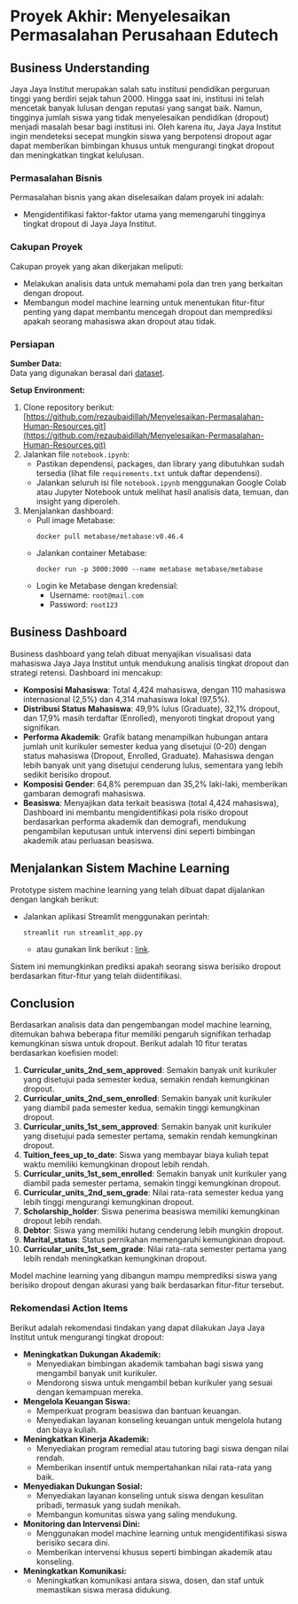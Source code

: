 # Proyek Akhir: Menyelesaikan Permasalahan Perusahaan Edutech

## Business Understanding
Jaya Jaya Institut merupakan salah satu institusi pendidikan perguruan tinggi yang berdiri sejak tahun 2000. Hingga saat ini, institusi ini telah mencetak banyak lulusan dengan reputasi yang sangat baik. Namun, tingginya jumlah siswa yang tidak menyelesaikan pendidikan (dropout) menjadi masalah besar bagi institusi ini. Oleh karena itu, Jaya Jaya Institut ingin mendeteksi secepat mungkin siswa yang berpotensi dropout agar dapat memberikan bimbingan khusus untuk mengurangi tingkat dropout dan meningkatkan tingkat kelulusan.

### Permasalahan Bisnis
Permasalahan bisnis yang akan diselesaikan dalam proyek ini adalah:
- Mengidentifikasi faktor-faktor utama yang memengaruhi tingginya tingkat dropout di Jaya Jaya Institut.

### Cakupan Proyek
Cakupan proyek yang akan dikerjakan meliputi:
- Melakukan analisis data untuk memahami pola dan tren yang berkaitan dengan dropout.
- Membangun model machine learning untuk menentukan fitur-fitur penting yang dapat membantu mencegah dropout dan memprediksi apakah seorang mahasiswa akan dropout atau tidak.

### Persiapan

**Sumber Data:**  
Data yang digunakan berasal dari [dataset](https://github.com/dicodingacademy/dicoding_dataset/blob/main/students_performance/README.md).

**Setup Environment:**  
1. Clone repository berikut:  
   [https://github.com/rezaubaidillah/Menyelesaikan-Permasalahan-Human-Resources.git](https://github.com/rezaubaidillah/Menyelesaikan-Permasalahan-Human-Resources.git)  
2. Jalankan file `notebook.ipynb`:  
   - Pastikan dependensi, packages, dan library yang dibutuhkan sudah tersedia (lihat file `requirements.txt` untuk daftar dependensi).  
   - Jalankan seluruh isi file `notebook.ipynb` menggunakan Google Colab atau Jupyter Notebook untuk melihat hasil analisis data, temuan, dan insight yang diperoleh.  
3. Menjalankan dashboard:  
   - Pull image Metabase:  
     ```
     docker pull metabase/metabase:v0.46.4
     ```  
   - Jalankan container Metabase:  
     ```
     docker run -p 3000:3000 --name metabase metabase/metabase
     ```  
   - Login ke Metabase dengan kredensial:  
     - Username: `root@mail.com`  
     - Password: `root123`

## Business Dashboard
Business dashboard yang telah dibuat menyajikan visualisasi data mahasiswa Jaya Jaya Institut untuk mendukung analisis tingkat dropout dan strategi retensi. Dashboard ini mencakup:  
- **Komposisi Mahasiswa**: Total 4,424 mahasiswa, dengan 110 mahasiswa internasional (2,5%) dan 4,314 mahasiswa lokal (97,5%).  
- **Distribusi Status Mahasiswa**: 49,9% lulus (Graduate), 32,1% dropout, dan 17,9% masih terdaftar (Enrolled), menyoroti tingkat dropout yang signifikan.  
- **Performa Akademik**: Grafik batang menampilkan hubungan antara jumlah unit kurikuler semester kedua yang disetujui (0-20) dengan status mahasiswa (Dropout, Enrolled, Graduate). Mahasiswa dengan lebih banyak unit yang disetujui cenderung lulus, sementara yang lebih sedikit berisiko dropout.  
- **Komposisi Gender**: 64,8% perempuan dan 35,2% laki-laki, memberikan gambaran demografi mahasiswa.  
- **Beasiswa**: Menyajikan data terkait beasiswa (total 4,424 mahasiswa),
Dashboard ini membantu mengidentifikasi pola risiko dropout berdasarkan performa akademik dan demografi, mendukung pengambilan keputusan untuk intervensi dini seperti bimbingan akademik atau perluasan beasiswa.


## Menjalankan Sistem Machine Learning
Prototype sistem machine learning yang telah dibuat dapat dijalankan dengan langkah berikut:  
- Jalankan aplikasi Streamlit menggunakan perintah:  
  ```
  streamlit run streamlit_app.py
  ```
  - atau gunakan link berikut : [link](https://permasalahan-institut-pendidikan.streamlit.app/).
  
Sistem ini memungkinkan prediksi apakah seorang siswa berisiko dropout berdasarkan fitur-fitur yang telah diidentifikasi.

## Conclusion
Berdasarkan analisis data dan pengembangan model machine learning, ditemukan bahwa beberapa fitur memiliki pengaruh signifikan terhadap kemungkinan siswa untuk dropout. Berikut adalah 10 fitur teratas berdasarkan koefisien model:  
1. **Curricular_units_2nd_sem_approved**: Semakin banyak unit kurikuler yang disetujui pada semester kedua, semakin rendah kemungkinan dropout.  
2. **Curricular_units_2nd_sem_enrolled**: Semakin banyak unit kurikuler yang diambil pada semester kedua, semakin tinggi kemungkinan dropout.  
3. **Curricular_units_1st_sem_approved**: Semakin banyak unit kurikuler yang disetujui pada semester pertama, semakin rendah kemungkinan dropout.  
4. **Tuition_fees_up_to_date**: Siswa yang membayar biaya kuliah tepat waktu memiliki kemungkinan dropout lebih rendah.  
5. **Curricular_units_1st_sem_enrolled**: Semakin banyak unit kurikuler yang diambil pada semester pertama, semakin tinggi kemungkinan dropout.  
6. **Curricular_units_2nd_sem_grade**: Nilai rata-rata semester kedua yang lebih tinggi mengurangi kemungkinan dropout.  
7. **Scholarship_holder**: Siswa penerima beasiswa memiliki kemungkinan dropout lebih rendah.  
8. **Debtor**: Siswa yang memiliki hutang cenderung lebih mungkin dropout.  
9. **Marital_status**: Status pernikahan memengaruhi kemungkinan dropout.  
10. **Curricular_units_1st_sem_grade**: Nilai rata-rata semester pertama yang lebih rendah meningkatkan kemungkinan dropout.  

Model machine learning yang dibangun mampu memprediksi siswa yang berisiko dropout dengan akurasi yang baik berdasarkan fitur-fitur tersebut.

### Rekomendasi Action Items
Berikut adalah rekomendasi tindakan yang dapat dilakukan Jaya Jaya Institut untuk mengurangi tingkat dropout:  
- **Meningkatkan Dukungan Akademik:**  
  - Menyediakan bimbingan akademik tambahan bagi siswa yang mengambil banyak unit kurikuler.  
  - Mendorong siswa untuk mengambil beban kurikuler yang sesuai dengan kemampuan mereka.  
- **Mengelola Keuangan Siswa:**  
  - Memperkuat program beasiswa dan bantuan keuangan.  
  - Menyediakan layanan konseling keuangan untuk mengelola hutang dan biaya kuliah.  
- **Meningkatkan Kinerja Akademik:**  
  - Menyediakan program remedial atau tutoring bagi siswa dengan nilai rendah.  
  - Memberikan insentif untuk mempertahankan nilai rata-rata yang baik.  
- **Menyediakan Dukungan Sosial:**  
  - Menyediakan layanan konseling untuk siswa dengan kesulitan pribadi, termasuk yang sudah menikah.  
  - Membangun komunitas siswa yang saling mendukung.  
- **Monitoring dan Intervensi Dini:**  
  - Menggunakan model machine learning untuk mengidentifikasi siswa berisiko secara dini.  
  - Memberikan intervensi khusus seperti bimbingan akademik atau konseling.  
- **Meningkatkan Komunikasi:**  
  - Meningkatkan komunikasi antara siswa, dosen, dan staf untuk memastikan siswa merasa didukung.
